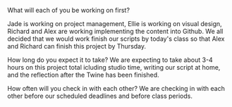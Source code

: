 What will each of you be working on first?

Jade is working on project management, Ellie is working on visual design, Richard and Alex are working implementing the content into Github. We all decided that we would work finish our scripts by today's class so that Alex and Richard can finish this project by Thursday.

How long do you expect it to take?
We are expecting to take about 3-4 hours on this project total icluding studio time, writing our script at home, and the reflection after the Twine has been finished.

How often will you check in with each other?
We are checking in with each other before our scheduled deadlines and before class periods. 
